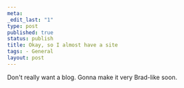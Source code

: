 ```yaml
--- 
meta: 
_edit_last: "1" 
type: post 
published: true 
status: publish 
title: Okay, so I almost have a site 
tags: - General 
layout: post 
--- 
```


Don't really want a blog. Gonna make it very Brad-like soon.